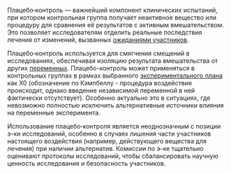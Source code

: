 
Плацебо‑контроль — важнейший компонент клинических испытаний, при котором контрольная группа получает неактивное вещество или процедуру для сравнения её результатов с активным вмешательством. Это позволяет исследователям отделить реальные последствия лечения от изменений, вызванных [ожиданиями участников](Факторы%20ожиданий%20и%20характеристик%20требования).

Плацебо‑контроль используется для смягчения смещений в исследованиях, обеспечивая изоляцию результата вмешательства от других [переменных](Переменные%20в%20экспериментах.md). Плацебо-контроль может применяться в контрольных группах в рамках выбранного [экспериментального плана](Экспериментальные%20планы) как X0 (обозначение по Кэмпбеллу - процедура воздействия происходит, однако введение независимой переменной в ней фактически отсутствует). Особенно актуально это в ситуациях, где невозможно полностью исключить альтернативные источники влияния на переменные эксперимента.

Использование плацебо‑контроля является неоднозначным с позиции э-ки исследований, особенно в случаях лишения части участников настоящего воздействия (например, действующего вещества для лечения) при наличии альтернатив. Комиссии по э-ке тщательно оценивают протоколы исследований, чтобы сбалансировать научную ценность исследования и безопасность участников.